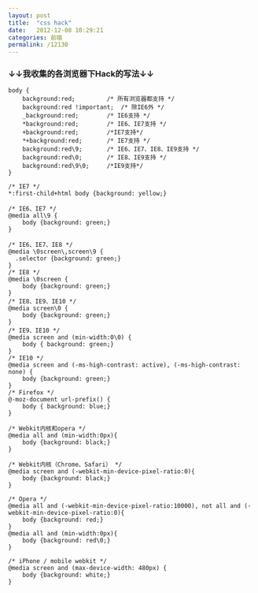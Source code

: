 ```yaml
---
layout: post
title:  "css hack"
date:   2012-12-08 10:29:21
categories: 前端
permalink: /12130
---
```


### ↓↓我收集的各浏览器下Hack的写法↓↓ ###
<pre class="code"><code class="css">body {
	background:red; 		/* 所有浏览器都支持 */
	background:red !important;	/* 除IE6外 */
	_background:red; 		/* IE6支持 */
	*background:red; 		/* IE6、IE7支持 */
	+background:red;		/*IE7支持*/
	*+background:red; 		/* IE7支持 */
	background:red\9; 		/* IE6、IE7、IE8、IE9支持 */
	background:red\0; 		/* IE8、IE9支持 */
	background:red\9\0;		/*IE9支持*/
}
 
/* IE7 */
*:first-child+html body {background: yellow;}
 
/* IE6、IE7 */
@media all\9 {
	body {background: green;}
}
 
/* IE6、IE7、IE8 */
@media \0screen\,screen\9 {
  .selector {background: green;}
}
/* IE8 */
@media \0screen {
	body {background: green;}
}
/* IE8、IE9、IE10 */
@media screen\0 {
	body {background: green;}
} 
/* IE9、IE10 */
@media screen and (min-width:0\0) {
	body { background: green;}
} 
/* IE10 */
@media screen and (-ms-high-contrast: active), (-ms-high-contrast: none) {
	body {background: green;}
}
/* Firefox */
@-moz-document url-prefix() {
	body { background: blue;}
}
 
/* Webkit内核和opera */
@media all and (min-width:0px){
	body {background: black;}
}
 
/* Webkit内核（Chrome、Safari） */
@media screen and (-webkit-min-device-pixel-ratio:0){
	body {background: black;}
}
 
/* Opera */
@media all and (-webkit-min-device-pixel-ratio:10000), not all and (-webkit-min-device-pixel-ratio:0){
	body {background: red;}
}
@media all and (min-width:0px){
	body {background: red\0;}
}
 
/* iPhone / mobile webkit */
@media screen and (max-device-width: 480px) {
	body {background: white;}
}
</code></pre>